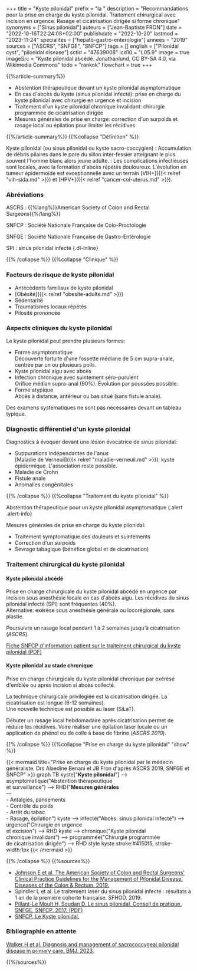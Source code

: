 +++
title = "Kyste pilonidal"
prefix = "la "
description = "Recommandations pour la prise en charge du kyste pilonidal. Traitement chirurgical avec incision en urgence. Rasage et cicatrisation dirigée si forme chronique"
synonyms = ["Sinus pilonidal"]
auteurs = ["Jean-Baptiste FRON"]
date = "2022-10-16T22:24:08+02:00"
publishdate = "2022-10-20"
lastmod = "2023-11-24"
specialites = ["hepato-gastro-enterologie"]
annees = "2019"
sources = ["ASCRS", "SNFGE", "SNFCP"]
tags = []
english = ["Pilonidal cyst", "pilonidal disease"]
sctid = "47639008"
icd10 = "L05.9"
image = true
imageSrc = "Kyste pilonidal abcédé. Jonathanlund, CC BY-SA 4.0, via Wikimedia Commons"
todo = "rankok"
flowchart = true
+++

{{%article-summary%}}

- Abstention thérapeutique devant un kyste pilonidal asymptomatique
- En cas d'abcès du kyste (sinus pilonidal infecté): prise en charge du kyste pilonidal avec chirurgie en urgence et incision
- Traitement d'un kyste pilonidal chronique invalidant: chirurgie programmée de cicatrisation dirigée
- Mesures générales de prise en charge: correction d'un surpoids et rasage local ou épilation pour limiter les récidives

{{%/article-summary%}}
{{%collapse "Définition" %}}

Kyste pilonidal (ou sinus pilonidal ou kyste sacro-coccygien)
: Accumulation de débris pilaires dans le pore du sillon inter-fessier atteignant le plus souvent l'homme blanc alors jeune adulte.
: Les complications infectieuses sont locales, avec la formation d'abcès répétés douloureux. L'évolution en tumeur épidermoïde est exceptionnelle avec un terrain [VIH+]({{< relref "vih-sida.md" >}}) et [HPV+]({{< relref "cancer-col-uterus.md" >}}).

### Abréviations

ASCRS
: {{%lang%}}American Society of Colon and Rectal Surgeons{{%/lang%}}

SNFCP
: Société Nationale Française de Colo-Proctologie

SNFGE
: Société Nationale Française de Gastro-Entérologie

SPI
: sinus pilonidal infecté
{.dl-inline}

{{% /collapse %}}
{{%collapse "Clinique" %}}

### Facteurs de risque de kyste pilonidal

- Antécédents familiaux de kyste pilonidal
- [Obésité]({{< relref "obesite-adulte.md" >}})
- Sédentarité
- Traumatismes locaux répétés
- Pilosité prononcée

### Aspects cliniques du kyste pilonidal

Le kyste pilonidal peut prendre plusieurs formes:

- Forme asymptomatique  
  Découverte fortuite d'une fossette médiane de 5 cm supra-anale, centrée par un ou plusieurs poils.
- Kyste pilonidal aigu avec abcès
- Infection chronique avec suintement séro-purulent  
  Orifice médian supra-anal (90%). Évolution par poussées possible.
- Forme atypique  
  Abcès à distance, antérieur ou bas situé (sans fistule anale).

Des examens systématiques ne sont pas nécessaires devant un tableau typique.

### Diagnostic différentiel d'un kyste pilonidal

Diagnostics à évoquer devant une lésion évocatrice de sinus pilonidal:

- Suppurations indépendantes de l'anus  
  [Maladie de Verneuil]({{< relref "maladie-verneuil.md" >}}), kyste épidermique. L'association reste possible.
- Maladie de Crohn
- Fistule anale
- Anomalies congénitales

{{% /collapse %}}
{{%collapse "Traitement du kyste pilonidal" %}}

Abstention thérapeutique pour un kyste pilonidal asymptomatique
{.alert .alert-info}

Mesures générales de prise en charge du kyste pilonidal:

- Traitement symptomatique des douleurs et suintements
- Correction d'un surpoids
- Sevrage tabagique (bénéfice global et de cicatrisation)

### Traitement chirurgical du kyste pilonidal

#### Kyste pilonidal abcédé

Prise en charge chirurgicale du kyste pilonidal abcédé en urgence par incision sous anesthésie locale en cas d'abcès aigu. Les récidives du sinus pilonidal infecté (SPI) sont fréquentes (40%).  
Alternative: exérèse sous anesthésie générale ou locorégionale, sans plastie.

Poursuivre un rasage local pendant 1 à 2 semaines jusqu'à cicatrisation (*ASCRS*).

[Fiche SNFCP d'information patient sur le traitement chirurgical du kyste pilonidal (PDF)](https://www.snfcp.org/wp-content/uploads/2019/02/SNFCP-FI-Exerese-sinuspilonidal-2017.pdf)

#### Kyste pilonidal au stade chronique

Prise en charge chirurgicale du kyste pilonidal chronique par exérèse d'emblée ou après incision si abcès collecté.

La technique chirurgicale privilégiée est la cicatrisation dirigée. La cicatrisation est longue (6-12 semaines).  
Une nouvelle technique est possible au laser (SiLaT).

Débuter un rasage local hebdomadaire après cicatrisation permet de réduire les récidives. Voire réaliser une épilation laser locale ou un application de phénol ou de colle à base de fibrine (*ASCRS 2019*).

{{% /collapse %}}
{{%collapse "Prise en charge du kyste pilonidal" "show" %}}

{{< mermaid title="Prise en charge du kyste pilonidal par le médecin généraliste. Drs Alaedine Benani et JB Fron d'après ASCRS 2019, SNFGE et SNFCP" >}}
graph TB
  kyste["<b>Kyste pilonidal</b>"] --> asymptomatique("Abstention thérapeutique<br>et surveillance") --> RHD("<b>Mesures générales</b><br>—<br>- Antalgies, pansements<br>- Contrôle du poids<br>- Arrêt du tabac<br>- Rasage, épilation")
    kyste --> infecté("Abcès: sinus pilonidal infecté") --> urgence("Chirurgie en urgence<br>et excision") --> RHD
    kyste --> chronique("Kyste pilonidal<br>chronique invalidant") --> programmée("Chirurgie programmée<br>de cicatrisation dirigée") --> RHD
  style kyste stroke:#4150f5, stroke-width:1px
{{< /mermaid >}}

{{% /collapse %}}
{{%sources%}}

- [Johnson E et al. The American Society of Colon and Rectal Surgeons' Clinical Practice Guidelines for the Management of Pilonidal Disease. Diseases of the Colon & Rectum. 2019.](https://journals.lww.com/dcrjournal/Fulltext/2019/02000/The_American_Society_of_Colon_and_Rectal_Surgeons_.5.aspx)
- Spindler L et al. Le traitement laser du sinus pilonidal infecté : résultats à 1 an de la première cohorte française. SFHOD. 2019.
- [Pillant-Le Moult H, Soudan D. Le sinus pilonidal. Conseil de pratique. SNFGE, SNFCP. 2017. (PDF)](https://www.snfge.org/sites/www.snfge.org/files/medias/documents/cp014-2017_le_sinus_pilonidal_0.pdf)
- [SNFCP. Le Kyste pilonidal.](https://www.snfcp.org/informations-maladies/fistules-anales-suppurations/le-kyste-pilonidal/)

### Bibliographie en attente

[Walker H et al. Diagnosis and management of sacrococcygeal pilonidal disease in primary care. BMJ. 2023.](https://www.bmj.com/content/382/bmj-2022-071511)

{{%/sources%}}
